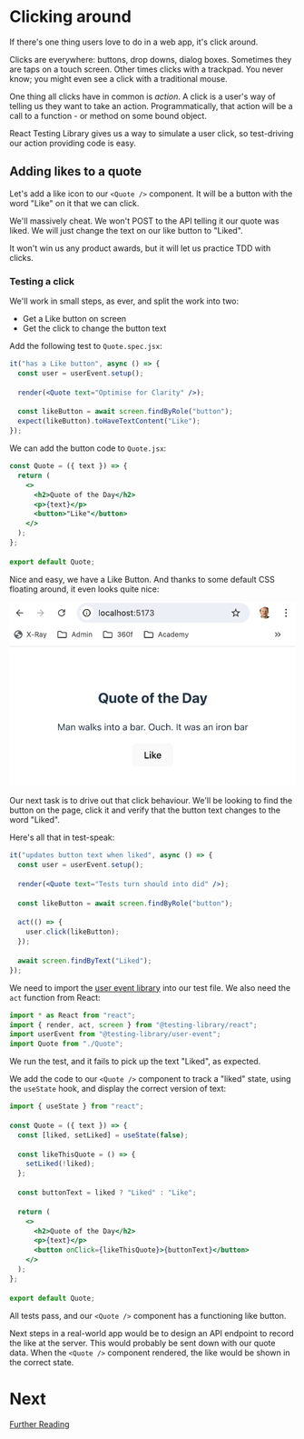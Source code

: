 # Clicking around

If there's one thing users love to do in a web app, it's click around.

Clicks are everywhere: buttons, drop downs, dialog boxes. Sometimes they are taps on a touch screen. Other times clicks with a trackpad. You never know; you might even see a click with a traditional mouse.

One thing all clicks have in common is _action_. A click is a user's way of telling us they want to take an action. Programmatically, that action will be a call to a function - or method on some bound object.

React Testing Library gives us a way to simulate a user click, so test-driving our action providing code is easy.

## Adding likes to a quote

Let's add a like icon to our `<Quote />` component. It will be a button with the word "Like" on it that we can click.

We'll massively cheat. We won't POST to the API telling it our quote was liked. We will just change the text on our like button to "Liked".

It won't win us any product awards, but it will let us practice TDD with clicks.

### Testing a click

We'll work in small steps, as ever, and split the work into two:

- Get a Like button on screen
- Get the click to change the button text

Add the following test to `Quote.spec.jsx`:

```jsx
it("has a Like button", async () => {
  const user = userEvent.setup();

  render(<Quote text="Optimise for Clarity" />);

  const likeButton = await screen.findByRole("button");
  expect(likeButton).toHaveTextContent("Like");
});
```

We can add the button code to `Quote.jsx`:

```jsx
const Quote = ({ text }) => {
  return (
    <>
      <h2>Quote of the Day</h2>
      <p>{text}</p>
      <button>"Like"</button>
    </>
  );
};

export default Quote;
```

Nice and easy, we have a Like Button. And thanks to some default CSS floating around, it even looks quite nice:

![Quote component sporting a shiny new Like button](/images/quote-like-button.png)

Our next task is to drive out that click behaviour. We'll be looking to find the button on the page, click it and verify that the button text changes to the word "Liked".

Here's all that in test-speak:

```jsx
it("updates button text when liked", async () => {
  const user = userEvent.setup();

  render(<Quote text="Tests turn should into did" />);

  const likeButton = await screen.findByRole("button");

  act(() => {
    user.click(likeButton);
  });

  await screen.findByText("Liked");
});
```

We need to import the [user event library](https://testing-library.com/docs/user-event/intro) into our test file. We also need the `act` function from React:

```jsx
import * as React from "react";
import { render, act, screen } from "@testing-library/react";
import userEvent from "@testing-library/user-event";
import Quote from "./Quote";
```

We run the test, and it fails to pick up the text "Liked", as expected.

We add the code to our `<Quote />` component to track a "liked" state, using the `useState` hook, and display the correct version of text:

```jsx
import { useState } from "react";

const Quote = ({ text }) => {
  const [liked, setLiked] = useState(false);

  const likeThisQuote = () => {
    setLiked(!liked);
  };

  const buttonText = liked ? "Liked" : "Like";

  return (
    <>
      <h2>Quote of the Day</h2>
      <p>{text}</p>
      <button onClick={likeThisQuote}>{buttonText}</button>
    </>
  );
};

export default Quote;
```

All tests pass, and our `<Quote />` component has a functioning like button.

Next steps in a real-world app would be to design an API endpoint to record the like at the server. This would probably be sent down with our quote data. When the `<Quote />` component rendered, the like would be shown in the correct state.

# Next

[Further Reading](/further-reading.md)
